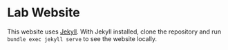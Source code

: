 # Lab Website

This website uses [Jekyll](https://jekyllrb.com/). With Jekyll installed, clone the repository and run `bundle exec jekyll serve` to see the website locally.
